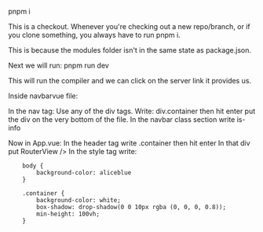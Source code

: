 pnpm i

This is a checkout. Whenever you're checking out a new repo/branch, or if you clone something, you always have to run pnpm i. 

This is because the modules folder isn't in the same state as package.json.


Next we will run: pnpm run dev

This will run the compiler and we can click on the server link it provides us.

Inside navbarvue file:

In the nav tag:
    Use any of the div tags.
    Write: div.container then hit enter
    put the div on the very bottom of the file.
    In the navbar class section write is-info


Now in App.vue:
    In the header tag write .container then hit enter
    In that div put RouterView />
    In the style tag write:

        body {
            background-color: aliceblue
        }

        .container {
            background-color: white;
            box-shadow: drop-shadow(0 0 10px rgba (0, 0, 0, 0.8));
            min-height: 100vh;
        }

